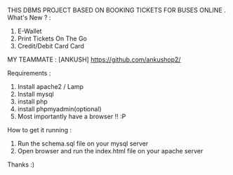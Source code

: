 THIS DBMS PROJECT BASED ON BOOKING TICKETS FOR BUSES ONLINE . 
What's New ? : 
1. E-Wallet 
2. Print Tickets On The Go
3. Credit/Debit Card Card 

MY TEAMMATE : [ANKUSH] https://github.com/ankushop2/

Requirements : 

1. Install apache2 / Lamp
2. Install mysql
3. install php
4. install phpmyadmin(optional)
4. Most importantly have a browser !! :P


How to get it running : 

1. Run the schema.sql file on your mysql server
2. Open browser and run the index.html file on your apache server

Thanks :)

